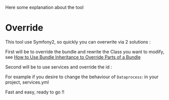 Here some explanation about the tool

Override
========

This tool use Symfony2, so quickly you can overwrite via 2 solutions :

First will be to override the bundle and rewrite the Class you want to modify, 
see [How to Use Bundle Inheritance to Override Parts of a Bundle ](http://symfony.com/doc/current/cookbook/bundles/inheritance.html)

Second will be to use services and override the id :

For example if you desire to change the behaviour of `Dataprocess`: 
    in your project, services.yml

Fast and easy, ready to go !!

